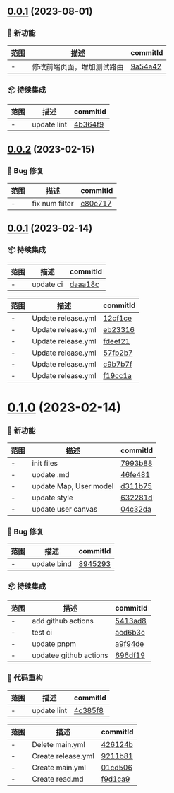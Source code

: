 ## [0.0.1](https://github.com/dengBox/tauri-app/compare/v0.0.2...v0.0.1) (2023-08-01)

### 🌟 新功能
范围|描述|commitId
--|--|--
 - | 修改前端页面，增加测试路由 | [9a54a42](https://github.com/dengBox/tauri-app/commit/9a54a42)


### 📦 持续集成
范围|描述|commitId
--|--|--
 - | update lint | [4b364f9](https://github.com/dengBox/tauri-app/commit/4b364f9)

## [0.0.2](https://github.com/dengBox/tauri-app/compare/v0.0.1...v0.0.2) (2023-02-15)

### 🐛 Bug 修复
范围|描述|commitId
--|--|--
 - | fix num filter | [c80e717](https://github.com/dengBox/tauri-app/commit/c80e717)

## [0.0.1](https://github.com/dengBox/tauri-app/compare/v0.1.0...v0.0.1) (2023-02-14)

### 📦 持续集成
范围|描述|commitId
--|--|--
 - | update ci | [daaa18c](https://github.com/dengBox/tauri-app/commit/daaa18c)


范围|描述|commitId
--|--|--
 - | Update release.yml | [12cf1ce](https://github.com/dengBox/tauri-app/commit/12cf1ce)
 - | Update release.yml | [eb23316](https://github.com/dengBox/tauri-app/commit/eb23316)
 - | Update release.yml | [fdeef21](https://github.com/dengBox/tauri-app/commit/fdeef21)
 - | Update release.yml | [57fb2b7](https://github.com/dengBox/tauri-app/commit/57fb2b7)
 - | Update release.yml | [c9b7b7f](https://github.com/dengBox/tauri-app/commit/c9b7b7f)
 - | Update release.yml | [f19cc1a](https://github.com/dengBox/tauri-app/commit/f19cc1a)

# [0.1.0](https://github.com/dengBox/tauri-app/compare/f9d1ca9...v0.1.0) (2023-02-14)

### 🌟 新功能
范围|描述|commitId
--|--|--
 - | init files | [7993b88](https://github.com/dengBox/tauri-app/commit/7993b88)
 - | update .md | [46fe481](https://github.com/dengBox/tauri-app/commit/46fe481)
 - | update Map, User model | [d311b75](https://github.com/dengBox/tauri-app/commit/d311b75)
 - | update style | [632281d](https://github.com/dengBox/tauri-app/commit/632281d)
 - | update user canvas | [04c32da](https://github.com/dengBox/tauri-app/commit/04c32da)


### 🐛 Bug 修复
范围|描述|commitId
--|--|--
 - | update bind | [8945293](https://github.com/dengBox/tauri-app/commit/8945293)


### 📦 持续集成
范围|描述|commitId
--|--|--
 - | add github actions | [5413ad8](https://github.com/dengBox/tauri-app/commit/5413ad8)
 - | test ci | [acd6b3c](https://github.com/dengBox/tauri-app/commit/acd6b3c)
 - | update pnpm | [a9f94de](https://github.com/dengBox/tauri-app/commit/a9f94de)
 - | updatee github actions | [696df19](https://github.com/dengBox/tauri-app/commit/696df19)


### 🔨 代码重构
范围|描述|commitId
--|--|--
 - | update lint | [4c385f8](https://github.com/dengBox/tauri-app/commit/4c385f8)


范围|描述|commitId
--|--|--
 - | Delete main.yml | [426124b](https://github.com/dengBox/tauri-app/commit/426124b)
 - | Create release.yml | [9211b81](https://github.com/dengBox/tauri-app/commit/9211b81)
 - | Create main.yml | [01cd506](https://github.com/dengBox/tauri-app/commit/01cd506)
 - | Create read.md | [f9d1ca9](https://github.com/dengBox/tauri-app/commit/f9d1ca9)


